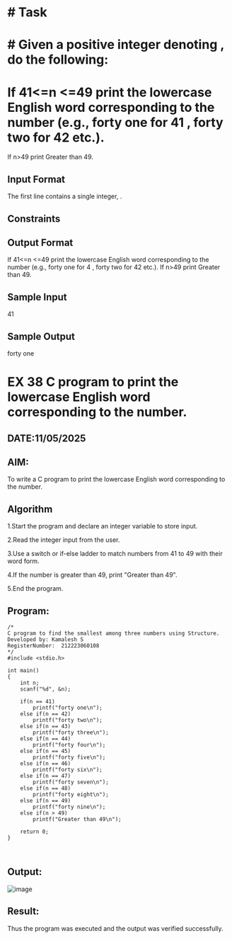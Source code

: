 # # Task

# # Given a positive integer denoting , do the following:

# If  41<=n <=49 print the lowercase English word corresponding to the number (e.g., forty one for 41 , forty two for 42 etc.).
If n>49 print Greater than 49.
## Input Format

The first line contains a single integer, .

## Constraints

## Output Format

If  41<=n <=49 print the lowercase English word corresponding to the number (e.g., forty one for 4 , forty two for 42 etc.).
If n>49 print Greater than 49.
## Sample Input

41
## Sample Output

forty one


# EX 38 C program to print the lowercase English word corresponding to the number.
## DATE:11/05/2025
## AIM:
To write a C program to print the lowercase English word corresponding to the number.

## Algorithm
1.Start the program and declare an integer variable to store input.

2.Read the integer input from the user.

3.Use a switch or if-else ladder to match numbers from 41 to 49 with their word form.

4.If the number is greater than 49, print "Greater than 49".

5.End the program.

## Program:
```
/*
C program to find the smallest among three numbers using Structure.
Developed by: Kamalesh S
RegisterNumber:  212223060108
*/
#include <stdio.h>

int main()
{
    int n;
    scanf("%d", &n);

    if(n == 41)
        printf("forty one\n");
    else if(n == 42)
        printf("forty two\n");
    else if(n == 43)
        printf("forty three\n");
    else if(n == 44)
        printf("forty four\n");
    else if(n == 45)
        printf("forty five\n");
    else if(n == 46)
        printf("forty six\n");
    else if(n == 47)
        printf("forty seven\n");
    else if(n == 48)
        printf("forty eight\n");
    else if(n == 49)
        printf("forty nine\n");
    else if(n > 49)
        printf("Greater than 49\n");

    return 0;
}



```

## Output:

![image](https://github.com/user-attachments/assets/50294e17-cffe-4725-8624-52bc55a10912)


## Result:
Thus the program was executed and the output was verified successfully.

